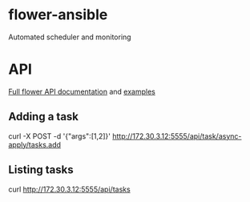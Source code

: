# flower-ansible
Automated scheduler and monitoring

# API

[Full flower API documentation](http://flower.readthedocs.org/en/latest/api.html) and [examples](http://nbviewer.ipython.org/github/mher/flower/blob/master/docs/api.ipynb)

## Adding a task

  curl -X POST -d '{"args":[1,2]}' http://172.30.3.12:5555/api/task/async-apply/tasks.add

## Listing tasks

  curl http://172.30.3.12:5555/api/tasks

